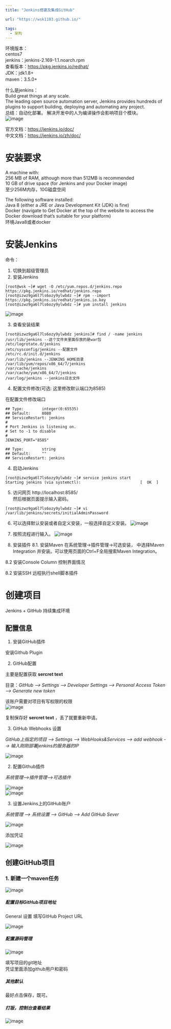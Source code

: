 ```yaml
---
title: "Jenkins搭建及集成GitHub"

url: "https://wsk1103.github.io/"

tags:
  - 架构
---
```


环境版本：  
centos7  
jenkins：jenkins-2.169-1.1.noarch.rpm  
查看版本：https://pkg.jenkins.io/redhat/  
JDK：jdk1.8+  
maven：3.5.0+  


什么是jenkins：  
Build great things at any scale.  
The leading open source automation server, Jenkins provides hundreds of plugins to support building, deploying and automating any project.  
总结：自动化部署。
解决开发中的人为编译操作会影响项目个模块。  
![image](https://raw.githubusercontent.com/wsk1103/images/master/jenkins/1.png)

官方文档：https://jenkins.io/doc/  
中文文档：https://jenkins.io/zh/doc/

# 安装要求
A machine with:  
256 MB of RAM, although more than 512MB is recommended  
10 GB of drive space (for Jenkins and your Docker image)  
至少256M内存，10G磁盘空间

The following software installed:  
Java 8 (either a JRE or Java Development Kit (JDK) is fine)  
Docker (navigate to Get Docker at the top of the website to access the Docker download that’s suitable for your platform)  
环境Java8或者docker

# 安装Jenkins

命令：
1. 切换到超级管理员
2. 安装Jenkins
```
[root@wsk ~]# wget -O /etc/yum.repos.d/jenkins.repo https://pkg.jenkins.io/redhat/jenkins.repo
[root@izwz9ga6l7ls6ozy9ylwbdz ~]# rpm --import https://pkg.jenkins.io/redhat/jenkins.io.key
[root@izwz9ga6l7ls6ozy9ylwbdz ~]# yum install jenkins
```
![image](https://raw.githubusercontent.com/wsk1103/images/master/jenkins/2.png)

3. 查看安装结果

```
[root@izwz9ga6l7ls6ozy9ylwbdz jenkins]# find / -name jenkins
/usr/lib/jenkins --这个文件夹里面存放的是war包
/etc/logrotate.d/jenkins
/etc/sysconfig/jenkins --配置文件
/etc/rc.d/init.d/jenkins
/var/lib/jenkins --JENKINS_HOME目录
/var/lib/yum/repos/x86_64/7/jenkins
/var/cache/jenkins
/var/cache/yum/x86_64/7/jenkins
/var/log/jenkins --jenkins日志文件
```

4. 配置文件修改(可选: 这里修改默认端口为8585)

在配置文件修改端口

```
## Type:        integer(0:65535)
## Default:     8080
## ServiceRestart: jenkins
#
# Port Jenkins is listening on.
# Set to -1 to disable
#
JENKINS_PORT="8585"

## Type:        string
## Default:     ""
## ServiceRestart: jenkins

```




4. 启动Jenkins

```
[root@izwz9ga6l7ls6ozy9ylwbdz ~]# service jenkins start
Starting jenkins (via systemctl):                          [  OK  ]

```

5. 访问网页
http://localhost:8585/  
然后根据页面提示输入密码。

```
[root@izwz9ga6l7ls6ozy9ylwbdz ~]# vi /var/lib/jenkins/secrets/initialAdminPassword
```

6. 可以选择默认安装或者自定义安装，一般选择自定义安装。
![image](https://raw.githubusercontent.com/wsk1103/images/master/jenkins/3.1.png)

7. 按照流程进行输入。
![image](https://raw.githubusercontent.com/wsk1103/images/master/jenkins/4.png)

8. 安装插件
8.1. 安装Maven
在系统管理->插件管理->可选安装， 中选择Maven Integration 并安装。可以使用页面的Ctrl+F全局搜索Maven Integration。

8.2 安装Console Column
控制界面情况

8.2 安装SSH
远程执行shell脚本插件


# 创建项目
Jenkins + GitHub 持续集成环境

## 配置信息

1. 安装GitHub插件

安装Github Plugin

2. GitHub配置

主要是配置获取 **sercret text**

目录：*GitHub --> Settings --> Developer Settings --> Personal Access Token --> Generate new token*

该账户需要对项目有写权限的权限  
![image](https://raw.githubusercontent.com/wsk1103/images/master/jenkins/5.png) 

复制保存好 **sercret text** ，丢了就要重新申请。

3. GitHub Webhooks 设置

*GitHub上指定的项目 --> Settings --> WebHooks&Services --> add webhook --> 输入刚刚部署jenkins的服务器的IP*

![image](https://raw.githubusercontent.com/wsk1103/images/master/jenkins/6.png) 

2. 配置Github插件

*系统管理-->插件管理-->可选插件*

![image](https://raw.githubusercontent.com/wsk1103/images/master/jenkins/8.png)  
![image](https://raw.githubusercontent.com/wsk1103/images/master/jenkins/9.png)  

3. 设置Jenkins上的GitHub账户

*系统管理 --> 系统设置 --> GitHub --> Add GitHub Sever*

![image](https://raw.githubusercontent.com/wsk1103/images/master/jenkins/7.png)  

添加凭证

![image](https://raw.githubusercontent.com/wsk1103/images/master/jenkins/9.png)  

## 创建GitHub项目
### 1. 新建一个maven任务
![image](https://raw.githubusercontent.com/wsk1103/images/master/jenkins/10.png)  
##### 配置目标GitHub项目地址
General 设置 填写GitHub Project URL

![image](https://raw.githubusercontent.com/wsk1103/images/master/jenkins/11.png)  
##### 配置源码管理
![image](https://raw.githubusercontent.com/wsk1103/images/master/jenkins/12.png)  

填写项目的git地址  
凭证里面添加github用户和密码  
##### 其他默认
最好点击保存，既可。

##### 打版，控制台查看结果
![image](https://raw.githubusercontent.com/wsk1103/images/master/jenkins/13.png)  